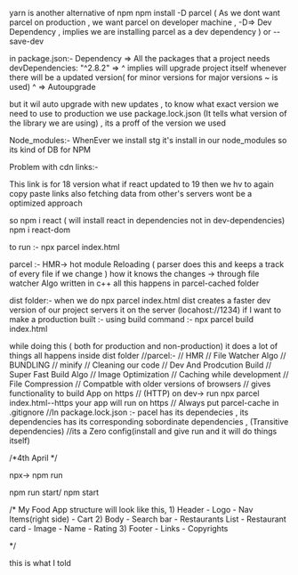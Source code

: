 yarn is another alternative of npm
npm install -D parcel ( As we dont want parcel on production , we want parcel on developer machine , -D=> Dev Dependency , implies we are installing parcel as a dev dependency )
or --save-dev

in package.json:-
Dependency => All the packages that a project needs
devDependencies: "^2.8.2"  => ^ implies will upgrade project itself  whenever there will be a updated version( for minor versions for major versions ~ is used)
^ =>  Autoupgrade

but it wil auto upgrade with new updates , to know what exact version we need to use to production we use package.lock.json
(It tells what version of the library we are using) , its a proff of the version we used 

Node_modules:-
WhenEver we install stg it's install in our node_modules so its kind of DB for NPM


Problem with cdn links:-
<script crossorigin src="https://unpkg.com/react@18/umd/react.development.js"></script>
This link is for 18 version what if react updated to 19 then we hv to again copy paste links
also fetching data from other's servers wont be a optimized approach

so npm i react ( will install react in dependencies not in dev-dependencies)
npm i react-dom

to run :- npx parcel index.html

parcel :-
HMR-> hot module Reloading ( parser does this and keeps a track of every file if we change )
how it knows the changes -> through file watcher Algo written in c++ all this happens in parcel-cached folder

dist folder:- when we do npx parcel index.html dist creates a faster dev version of our project servers it on the server (locahost://1234)
if I want to make a production built :- using build command :- npx parcel build index.html 

while doing this ( both for production and non-production)  it does a lot of things all happens inside dist folder 
//parcel:-
//  HMR
// File Watcher Algo
// BUNDLING
// minify
// Cleaning our code
// Dev And Prodcution Build
// Super Fast Build Algo
// Image Optimization
// Caching while development 
// File Compression
// Compatble with older versions of  browsers
// gives functionality to build App on https 
// (HTTP) on dev-> run npx parcel index.html--https your app will run on https
// Always put parcel-cache in .gitignore 
//In package.lock.json :- pacel has its dependecies , its dependencies has its corresponding sobordinate dependencies , (Transitive dependencies)
//its a Zero config(install and give run and it will do things itself)


/*4th April */ 

npx-> npm run 

npm run start/ npm start 

<!-- Talk is Cheap , show me the code -->
/* My Food App structure will look like this, 
            1) Header
                - Logo
                - Nav Items(right side)
                - Cart
            2) Body
                - Search bar
                - Restaurants List
                    - Restaurant card
                        - Image
                        - Name
                        - Rating
            3) Footer
                - Links
                - Copyrights
       
*/

this is what I told